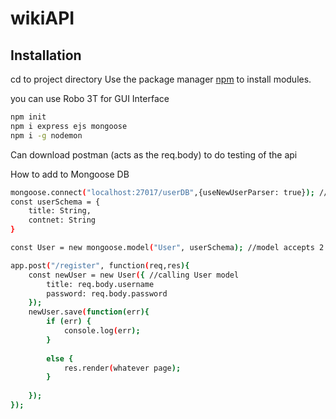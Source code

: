 # wikiAPI
## Installation
cd to project directory
Use the package manager [npm](https://nodejs.org/en/download/) to install modules.

you can use Robo 3T for GUI Interface

```bash
npm init
npm i express ejs mongoose
npm i -g nodemon
```

Can download postman (acts as the req.body) to do testing of the api

How to add to Mongoose DB
```bash
mongoose.connect("localhost:27017/userDB",{useNewUserParser: true}); //userDB is the DB i want to create
const userSchema = {
	title: String,
	contnet: String
}

const User = new mongoose.model("User", userSchema); //model accepts 2 params, singular name of ur collection and then the schema

app.post("/register", function(req,res){
	const newUser = new User({ //calling User model
		title: req.body.username
		password: req.body.password
	}); 
	newUser.save(function(err){
		if (err) {
			console.log(err);
		}
		
		else {
			res.render(whatever page);
		}
		
	});
});
```
